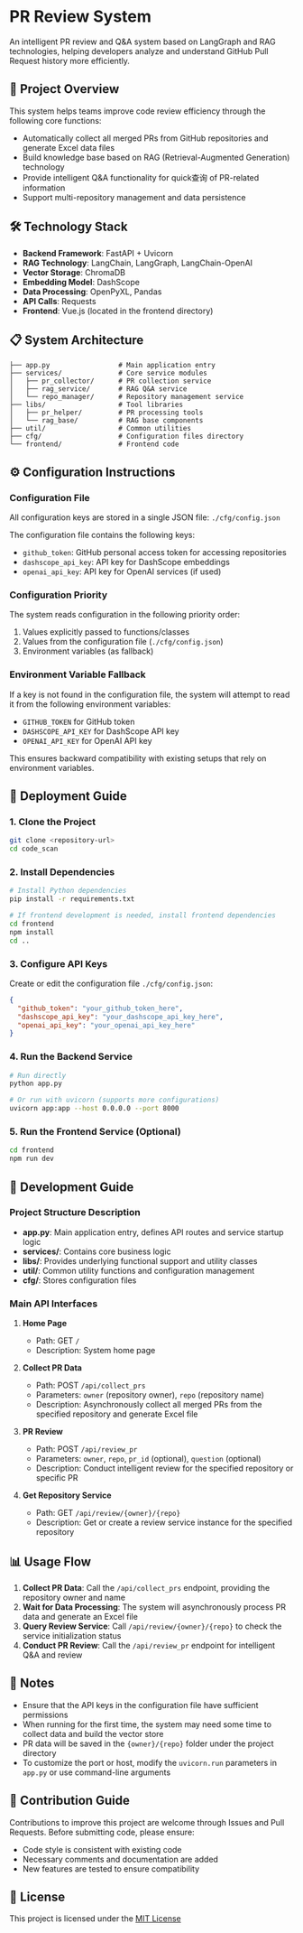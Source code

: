 # PR Review System

An intelligent PR review and Q&A system based on LangGraph and RAG technologies, helping developers analyze and understand GitHub Pull Request history more efficiently.

## 🚀 Project Overview

This system helps teams improve code review efficiency through the following core functions:
- Automatically collect all merged PRs from GitHub repositories and generate Excel data files
- Build knowledge base based on RAG (Retrieval-Augmented Generation) technology
- Provide intelligent Q&A functionality for quick查询 of PR-related information
- Support multi-repository management and data persistence

## 🛠 Technology Stack

- **Backend Framework**: FastAPI + Uvicorn
- **RAG Technology**: LangChain, LangGraph, LangChain-OpenAI
- **Vector Storage**: ChromaDB
- **Embedding Model**: DashScope
- **Data Processing**: OpenPyXL, Pandas
- **API Calls**: Requests
- **Frontend**: Vue.js (located in the frontend directory)

## 📋 System Architecture

```
├── app.py                 # Main application entry
├── services/              # Core service modules
│   ├── pr_collector/      # PR collection service
│   ├── rag_service/       # RAG Q&A service
│   └── repo_manager/      # Repository management service
├── libs/                  # Tool libraries
│   ├── pr_helper/         # PR processing tools
│   └── rag_base/          # RAG base components
├── util/                  # Common utilities
├── cfg/                   # Configuration files directory
└── frontend/              # Frontend code
```

## ⚙️ Configuration Instructions

### Configuration File

All configuration keys are stored in a single JSON file: `./cfg/config.json`

The configuration file contains the following keys:
- `github_token`: GitHub personal access token for accessing repositories
- `dashscope_api_key`: API key for DashScope embeddings
- `openai_api_key`: API key for OpenAI services (if used)

### Configuration Priority

The system reads configuration in the following priority order:
1. Values explicitly passed to functions/classes
2. Values from the configuration file (`./cfg/config.json`)
3. Environment variables (as fallback)

### Environment Variable Fallback

If a key is not found in the configuration file, the system will attempt to read it from the following environment variables:
- `GITHUB_TOKEN` for GitHub token
- `DASHSCOPE_API_KEY` for DashScope API key
- `OPENAI_API_KEY` for OpenAI API key

This ensures backward compatibility with existing setups that rely on environment variables.

## 🚀 Deployment Guide

### 1. Clone the Project

```bash
git clone <repository-url>
cd code_scan
```

### 2. Install Dependencies

```bash
# Install Python dependencies
pip install -r requirements.txt

# If frontend development is needed, install frontend dependencies
cd frontend
npm install
cd ..
```

### 3. Configure API Keys

Create or edit the configuration file `./cfg/config.json`:

```json
{
  "github_token": "your_github_token_here",
  "dashscope_api_key": "your_dashscope_api_key_here",
  "openai_api_key": "your_openai_api_key_here"
}
```

### 4. Run the Backend Service

```bash
# Run directly
python app.py

# Or run with uvicorn (supports more configurations)
uvicorn app:app --host 0.0.0.0 --port 8000
```

### 5. Run the Frontend Service (Optional)

```bash
cd frontend
npm run dev
```

## 🔧 Development Guide

### Project Structure Description

- **app.py**: Main application entry, defines API routes and service startup logic
- **services/**: Contains core business logic
- **libs/**: Provides underlying functional support and utility classes
- **util/**: Common utility functions and configuration management
- **cfg/**: Stores configuration files

### Main API Interfaces

1. **Home Page**
   - Path: GET `/`
   - Description: System home page

2. **Collect PR Data**
   - Path: POST `/api/collect_prs`
   - Parameters: `owner` (repository owner), `repo` (repository name)
   - Description: Asynchronously collect all merged PRs from the specified repository and generate Excel file

3. **PR Review**
   - Path: POST `/api/review_pr`
   - Parameters: `owner`, `repo`, `pr_id` (optional), `question` (optional)
   - Description: Conduct intelligent review for the specified repository or specific PR

4. **Get Repository Service**
   - Path: GET `/api/review/{owner}/{repo}`
   - Description: Get or create a review service instance for the specified repository

## 📊 Usage Flow

1. **Collect PR Data**: Call the `/api/collect_prs` endpoint, providing the repository owner and name
2. **Wait for Data Processing**: The system will asynchronously process PR data and generate an Excel file
3. **Query Review Service**: Call `/api/review/{owner}/{repo}` to check the service initialization status
4. **Conduct PR Review**: Call the `/api/review_pr` endpoint for intelligent Q&A and review

## 📝 Notes

- Ensure that the API keys in the configuration file have sufficient permissions
- When running for the first time, the system may need some time to collect data and build the vector store
- PR data will be saved in the `{owner}/{repo}` folder under the project directory
- To customize the port or host, modify the `uvicorn.run` parameters in `app.py` or use command-line arguments

## 🤝 Contribution Guide

Contributions to improve this project are welcome through Issues and Pull Requests. Before submitting code, please ensure:
- Code style is consistent with existing code
- Necessary comments and documentation are added
- New features are tested to ensure compatibility

## 📄 License

This project is licensed under the [MIT License](LICENSE)

